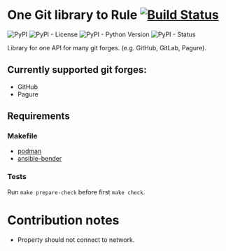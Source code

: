# One Git library to Rule [![Build Status](https://zuul-ci.org/gated.svg)](https://softwarefactory-project.io/zuul/t/local/builds?project=packit-service/ogr)

![PyPI](https://img.shields.io/pypi/v/ogr.svg)
![PyPI - License](https://img.shields.io/pypi/l/ogr.svg)
![PyPI - Python Version](https://img.shields.io/pypi/pyversions/ogr.svg)
![PyPI - Status](https://img.shields.io/pypi/status/ogr.svg)


Library for one API for many git forges. (e.g. GitHub, GitLab, Pagure).

## Currently supported git forges:

- GitHub
- Pagure


## Requirements

### Makefile

- [podman](https://github.com/containers/libpod)
- [ansible-bender](https://pypi.org/project/ansible-bender)

### Tests

Run `make prepare-check` before first `make check`.


# Contribution notes

- Property should not connect to network.
